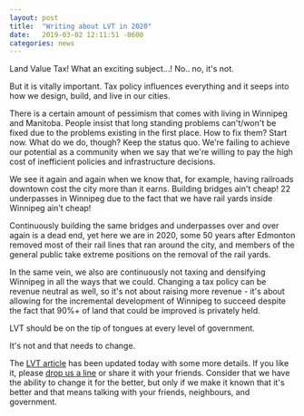 ```yaml
---
layout: post
title:  "Writing about LVT in 2020"
date:   2019-03-02 12:11:51 -0600
categories: news
---
```


Land Value Tax! What an exciting subject...! No.. no, it's not.

But it is vitally important. Tax policy influences everything and it seeps into how we design, build, and live in our cities.

There is a certain amount of pessimism that comes with living in Winnipeg and Manitoba. People insist that long standing problems can't/won't be fixed due to the problems existing in the first place. How to fix them? Start now. What do we do, though? Keep the status quo. We're failing to achieve our potential as a community when we say that we're willing to pay the high cost of inefficient policies and infrastructure decisions.

We see it again and again when we know that, for example, having railroads downtown cost the city more than it earns. Building bridges ain't cheap! 22 underpasses in Winnipeg due to the fact that we have rail yards inside Winnipeg ain't cheap!

Continuously building the same bridges and underpasses over and over again is a dead end, yet here we are in 2020, some 50 years after Edmonton removed most of their rail lines that ran around the city, and members of the general public take extreme positions on the removal of the rail yards.

In the same vein, we also are continuously not taxing and densifying Winnipeg in all the ways that we could. Changing a tax policy can be revenue neutral as well, so it's not about raising more revenue - it's about allowing for the incremental development of Winnipeg to succeed despite the fact that 90%+ of land that could be improved is privately held.

LVT should be on the tip of tongues at every level of government.

It's not and that needs to change.

The [LVT article](/lvt/) has been updated today with some more details. If you like it, please [drop us a line](mailto:{{site.email}}) or share it with your friends. Consider that we have the ability to change it for the better, but only if we make it known that it's better and that means talking with your friends, neighbours, and government.

